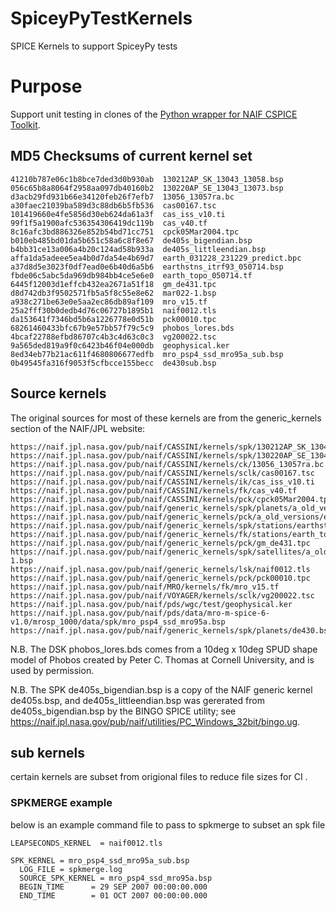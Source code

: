 # SpiceyPyTestKernels
SPICE Kernels to support SpiceyPy tests

# Purpose

Support unit testing in clones of the 
[Python wrapper for NAIF CSPICE Toolkit](https://github.com/AndrewAnnex/SpiceyPy).

## MD5 Checksums of current kernel set

    41210b787e06c1b8bce7ded3d0b930ab  130212AP_SK_13043_13058.bsp
    056c65b8a8064f2958aa097db40160b2  130220AP_SE_13043_13073.bsp
    d3acb29fd931b66e34120feb26f7efb7  13056_13057ra.bc
    a30faec21039ba589d3c88db6b5fb536  cas00167.tsc
    101419660e4fe5856d30eb624da61a3f  cas_iss_v10.ti
    99f1f5a1900afc536354306419dc119b  cas_v40.tf
    8c16afc3bd886326e852b54bd71cc751  cpck05Mar2004.tpc
    b010eb485bd01da5b651c58a6c8f8e67  de405s_bigendian.bsp
    b4bb31ce13a006a4b20c124ad58b933a  de405s_littleendian.bsp
    affa1da5adeee5ea4b0d7da54e4b69d7  earth_031228_231229_predict.bpc
    a37d8d5e3023f0df7ead0e6b40d6a5b6  earthstns_itrf93_050714.bsp
    fbde06c5abc5da969db984bb4ce5e6e0  earth_topo_050714.tf
    6445f12003d1effcb432ea2671a51f18  gm_de431.tpc
    d8d742db3f9502571fb5a5f8c55e8e62  mar022-1.bsp
    a938c271be63e0e5aa2ec86db89af109  mro_v15.tf
    25a2fff30b0dedb4d76c06727b1895b1  naif0012.tls
    da153641f7346bd5b6a1226778e0d51b  pck00010.tpc
    68261460433bfc67b9e57bb57f79c5c9  phobos_lores.bds
    4bcaf22788efbd86707c4b3c4d63c0c3  vg200022.tsc
    9a565ded819a9f0c6423b46f04e000db  geophysical.ker
    8ed34eb77b21ac611f4680806677edfb  mro_psp4_ssd_mro95a_sub.bsp
    0b49545fa316f9053f5cfbcce155becc  de430sub.bsp


## Source kernels

The original sources for most of these kernels are from the generic_kernels section of the NAIF/JPL website:

    https://naif.jpl.nasa.gov/pub/naif/CASSINI/kernels/spk/130212AP_SK_13043_13058.bsp
    https://naif.jpl.nasa.gov/pub/naif/CASSINI/kernels/spk/130220AP_SE_13043_13073.bsp
    https://naif.jpl.nasa.gov/pub/naif/CASSINI/kernels/ck/13056_13057ra.bc
    https://naif.jpl.nasa.gov/pub/naif/CASSINI/kernels/sclk/cas00167.tsc
    https://naif.jpl.nasa.gov/pub/naif/CASSINI/kernels/ik/cas_iss_v10.ti
    https://naif.jpl.nasa.gov/pub/naif/CASSINI/kernels/fk/cas_v40.tf
    https://naif.jpl.nasa.gov/pub/naif/CASSINI/kernels/pck/cpck05Mar2004.tpc
    https://naif.jpl.nasa.gov/pub/naif/generic_kernels/spk/planets/a_old_versions/de405s.bsp
    https://naif.jpl.nasa.gov/pub/naif/generic_kernels/pck/a_old_versions/earth_031228_231229_predict.bpc
    https://naif.jpl.nasa.gov/pub/naif/generic_kernels/spk/stations/earthstns_itrf93_050714.bsp
    https://naif.jpl.nasa.gov/pub/naif/generic_kernels/fk/stations/earth_topo_050714.tf
    https://naif.jpl.nasa.gov/pub/naif/generic_kernels/pck/gm_de431.tpc
    https://naif.jpl.nasa.gov/pub/naif/generic_kernels/spk/satellites/a_old_versions/mar022-1.bsp
    https://naif.jpl.nasa.gov/pub/naif/generic_kernels/lsk/naif0012.tls
    https://naif.jpl.nasa.gov/pub/naif/generic_kernels/pck/pck00010.tpc
    https://naif.jpl.nasa.gov/pub/naif/MRO/kernels/fk/mro_v15.tf
    https://naif.jpl.nasa.gov/pub/naif/VOYAGER/kernels/sclk/vg200022.tsc
    https://naif.jpl.nasa.gov/pub/naif/pds/wgc/test/geophysical.ker
    https://naif.jpl.nasa.gov/pub/naif/pds/data/mro-m-spice-6-v1.0/mrosp_1000/data/spk/mro_psp4_ssd_mro95a.bsp
    https://naif.jpl.nasa.gov/pub/naif/generic_kernels/spk/planets/de430.bsp

N.B. The DSK phobos_lores.bds comes from a 10deg x 10deg SPUD shape model of Phobos created by Peter C. Thomas at Cornell University, and is used by permission.

N.B. The SPK de405s_bigendian.bsp is a copy of the NAIF generic kernel de405s.bsp, and de405s_littleendian.bsp was gererated from de405s_bigendian.bsp by the BINGO SPICE utility; see https://naif.jpl.nasa.gov/pub/naif/utilities/PC_Windows_32bit/bingo.ug.

## sub kernels
certain kernels are subset from origional files to reduce file sizes for CI .

### SPKMERGE example
below is an example command file to pass to spkmerge to subset an spk file

```
LEAPSECONDS_KERNEL  = naif0012.tls

SPK_KERNEL = mro_psp4_ssd_mro95a_sub.bsp
  LOG_FILE = spkmerge.log
  SOURCE_SPK_KERNEL = mro_psp4_ssd_mro95a.bsp
  BEGIN_TIME      = 29 SEP 2007 00:00:00.000
  END_TIME        = 01 OCT 2007 00:00:00.000
```








